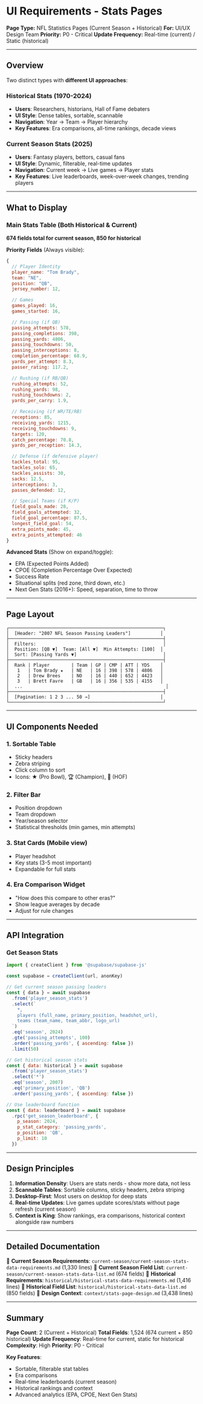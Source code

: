 # UI Requirements - Stats Pages

**Page Type:** NFL Statistics Pages (Current Season + Historical)
**For:** UI/UX Design Team
**Priority:** P0 - Critical
**Update Frequency:** Real-time (current) / Static (historical)

---

## Overview

Two distinct types with **different UI approaches**:

### **Historical Stats (1970-2024)**
- **Users**: Researchers, historians, Hall of Fame debaters
- **UI Style**: Dense tables, sortable, scannable
- **Navigation**: Year → Team → Player hierarchy
- **Key Features**: Era comparisons, all-time rankings, decade views

### **Current Season Stats (2025)**
- **Users**: Fantasy players, bettors, casual fans
- **UI Style**: Dynamic, filterable, real-time updates
- **Navigation**: Current week → Live games → Player stats
- **Key Features**: Live leaderboards, week-over-week changes, trending players

---

## What to Display

### Main Stats Table (Both Historical & Current)

**674 fields total for current season, 850 for historical**

**Priority Fields** (Always visible):

```javascript
{
  // Player Identity
  player_name: "Tom Brady",
  team: "NE",
  position: "QB",
  jersey_number: 12,

  // Games
  games_played: 16,
  games_started: 16,

  // Passing (if QB)
  passing_attempts: 578,
  passing_completions: 398,
  passing_yards: 4806,
  passing_touchdowns: 50,
  passing_interceptions: 8,
  completion_percentage: 68.9,
  yards_per_attempt: 8.3,
  passer_rating: 117.2,

  // Rushing (if RB/QB)
  rushing_attempts: 52,
  rushing_yards: 98,
  rushing_touchdowns: 2,
  yards_per_carry: 1.9,

  // Receiving (if WR/TE/RB)
  receptions: 85,
  receiving_yards: 1215,
  receiving_touchdowns: 9,
  targets: 120,
  catch_percentage: 70.8,
  yards_per_reception: 14.3,

  // Defense (if defensive player)
  tackles_total: 95,
  tackles_solo: 65,
  tackles_assists: 30,
  sacks: 12.5,
  interceptions: 3,
  passes_defended: 12,

  // Special Teams (if K/P)
  field_goals_made: 28,
  field_goals_attempted: 32,
  field_goal_percentage: 87.5,
  longest_field_goal: 54,
  extra_points_made: 45,
  extra_points_attempted: 46
}
```

**Advanced Stats** (Show on expand/toggle):
- EPA (Expected Points Added)
- CPOE (Completion Percentage Over Expected)
- Success Rate
- Situational splits (red zone, third down, etc.)
- Next Gen Stats (2016+): Speed, separation, time to throw

---

## Page Layout

```
┌─────────────────────────────────────────────────────────┐
│  [Header: "2007 NFL Season Passing Leaders"]           │
├─────────────────────────────────────────────────────────┤
│  Filters:                                               │
│  Position: [QB ▼]  Team: [All ▼]  Min Attempts: [100]  │
│  Sort: [Passing Yards ▼]                                │
├─────────────────────────────────────────────────────────┤
│  Rank | Player        | Team | GP | CMP | ATT | YDS    │
│   1   | Tom Brady ★   | NE   | 16 | 398 | 578 | 4806   │
│   2   | Drew Brees    | NO   | 16 | 440 | 652 | 4423   │
│   3   | Brett Favre   | GB   | 16 | 356 | 535 | 4155   │
│  ...                                                     │
├─────────────────────────────────────────────────────────┤
│  [Pagination: 1 2 3 ... 50 →]                          │
└─────────────────────────────────────────────────────────┘
```

---

## UI Components Needed

### 1. Sortable Table
- Sticky headers
- Zebra striping
- Click column to sort
- Icons: ★ (Pro Bowl), 🏆 (Champion), 🏈 (HOF)

### 2. Filter Bar
- Position dropdown
- Team dropdown
- Year/season selector
- Statistical thresholds (min games, min attempts)

### 3. Stat Cards (Mobile view)
- Player headshot
- Key stats (3-5 most important)
- Expandable for full stats

### 4. Era Comparison Widget
- "How does this compare to other eras?"
- Show league averages by decade
- Adjust for rule changes

---

## API Integration

### Get Season Stats

```javascript
import { createClient } from '@supabase/supabase-js'

const supabase = createClient(url, anonKey)

// Get current season passing leaders
const { data } = await supabase
  .from('player_season_stats')
  .select(`
    *,
    players (full_name, primary_position, headshot_url),
    teams (team_name, team_abbr, logo_url)
  `)
  .eq('season', 2024)
  .gte('passing_attempts', 100)
  .order('passing_yards', { ascending: false })
  .limit(50)

// Get historical season stats
const { data: historical } = await supabase
  .from('player_season_stats')
  .select('*')
  .eq('season', 2007)
  .eq('primary_position', 'QB')
  .order('passing_yards', { ascending: false })

// Use leaderboard function
const { data: leaderboard } = await supabase
  .rpc('get_season_leaderboard', {
    p_season: 2024,
    p_stat_category: 'passing_yards',
    p_position: 'QB',
    p_limit: 10
  })
```

---

## Design Principles

1. **Information Density**: Users are stats nerds - show more data, not less
2. **Scannable Tables**: Sortable columns, sticky headers, zebra striping
3. **Desktop-First**: Most users on desktop for deep stats
4. **Real-time Updates**: Live games update scores/stats without page refresh (current season)
5. **Context is King**: Show rankings, era comparisons, historical context alongside raw numbers

---

## Detailed Documentation

📄 **Current Season Requirements**: `current-season/current-season-stats-data-requirements.md` (1,330 lines)
📄 **Current Season Field List**: `current-season/current-season-stats-data-list.md` (674 fields)
📄 **Historical Requirements**: `historical/historical-stats-data-requirements.md` (1,416 lines)
📄 **Historical Field List**: `historical/historical-stats-data-list.md` (850 fields)
📄 **Design Context**: `context/stats-page-design.md` (3,438 lines)

---

## Summary

**Page Count**: 2 (Current + Historical)
**Total Fields**: 1,524 (674 current + 850 historical)
**Update Frequency**: Real-time for current, static for historical
**Complexity**: High
**Priority**: P0 - Critical

**Key Features**:
- Sortable, filterable stat tables
- Era comparisons
- Real-time leaderboards (current season)
- Historical rankings and context
- Advanced analytics (EPA, CPOE, Next Gen Stats)
